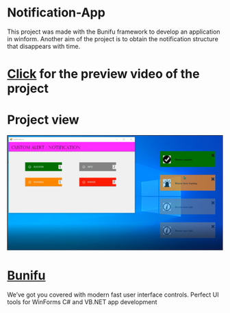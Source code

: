 # Notification-App

This project was made with the Bunifu framework to develop an application in winform. Another aim of the project is to obtain the notification structure that disappears with time.

# [Click](https://vimeo.com/569568737) for the preview video of the project

# Project view

![](ReadMeImages/1.png)

# [Bunifu](https://bunifuframework.com/)
We’ve got you covered with modern fast user interface controls. Perfect UI tools for WinForms C# and VB.NET app development
